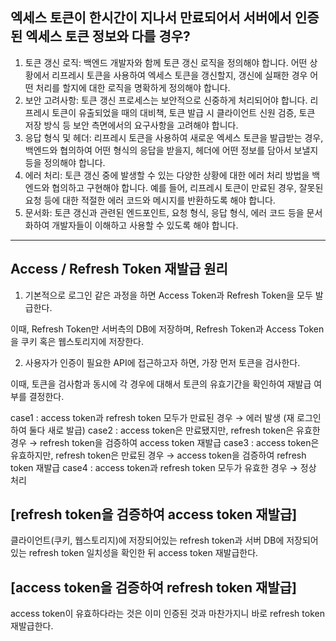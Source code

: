 ## 엑세스 토큰이 한시간이 지나서 만료되어서 서버에서 인증된 엑세스 토큰 정보와 다를 경우?   	

1. 토큰 갱신 로직: 백엔드 개발자와 함께 토큰 갱신 로직을 정의해야 합니다. 어떤 상황에서 리프레시 토큰을 사용하여 엑세스 토큰을 갱신할지, 갱신에 실패한 경우 어떤 처리를 할지에 대한 로직을 명확하게 정의해야 합니다.
2. 보안 고려사항: 토큰 갱신 프로세스는 보안적으로 신중하게 처리되어야 합니다. 리프레시 토큰이 유출되었을 때의 대비책, 토큰 발급 시 클라이언트 신원 검증, 토큰 저장 방식 등 보안 측면에서의 요구사항을 고려해야 합니다.
3. 응답 형식 및 헤더: 리프레시 토큰을 사용하여 새로운 엑세스 토큰을 발급받는 경우, 백엔드와 협의하여 어떤 형식의 응답을 받을지, 헤더에 어떤 정보를 담아서 보낼지 등을 정의해야 합니다.
4. 에러 처리: 토큰 갱신 중에 발생할 수 있는 다양한 상황에 대한 에러 처리 방법을 백엔드와 협의하고 구현해야 합니다. 예를 들어, 리프레시 토큰이 만료된 경우, 잘못된 요청 등에 대한 적절한 에러 코드와 메시지를 반환하도록 해야 합니다.
5. 문서화: 토큰 갱신과 관련된 엔드포인트, 요청 형식, 응답 형식, 에러 코드 등을 문서화하여 개발자들이 이해하고 사용할 수 있도록 해야 합니다.
---

## Access / Refresh Token 재발급 원리

1. 기본적으로 로그인 같은 과정을 하면 Access Token과 Refresh Token을 모두 발급한다.

이때, Refresh Token만 서버측의 DB에 저장하며, Refresh Token과 Access Token을 쿠키 혹은 웹스토리지에 저장한다.

2. 사용자가 인증이 필요한 API에 접근하고자 하면, 가장 먼저 토큰을 검사한다.

이때, 토큰을 검사함과 동시에 각 경우에 대해서 토큰의 유효기간을 확인하여 재발급 여부를 결정한다.

case1 : access token과 refresh token 모두가 만료된 경우 → 에러 발생 (재 로그인하여 둘다 새로 발급)
case2 : access token은 만료됐지만, refresh token은 유효한 경우 →  refresh token을 검증하여 access token 재발급
case3 : access token은 유효하지만, refresh token은 만료된 경우 →  access token을 검증하여 refresh token 재발급
case4 : access token과 refresh token 모두가 유효한 경우 → 정상 처리

## [refresh token을 검증하여 access token 재발급]
클라이언트(쿠키, 웹스토리지)에 저장되어있는 refresh token과 서버 DB에 저장되어있는 refresh token 일치성을 확인한 뒤 access token 재발급한다.

## [access token을 검증하여 refresh token 재발급]
access token이 유효하다라는 것은 이미 인증된 것과 마찬가지니 바로 refresh token 재발급한다. 

